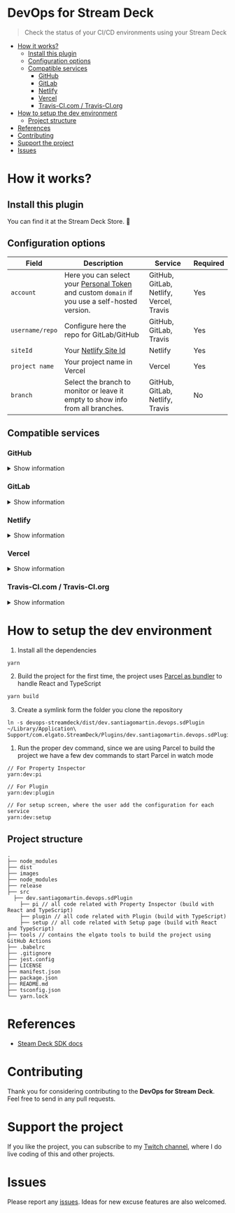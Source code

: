 # DevOps for Stream Deck <!-- omit in toc -->

> Check the status of your CI/CD environments using your Stream Deck

- [How it works?](#how-it-works)
  - [Install this plugin](#install-this-plugin)
  - [Configuration options](#configuration-options)
  - [Compatible services](#compatible-services)
    - [GitHub](#github)
    - [GitLab](#gitlab)
    - [Netlify](#netlify)
    - [Vercel](#vercel)
    - [Travis-CI.com / Travis-CI.org](#travis-cicom--travis-ciorg)
- [How to setup the dev environment](#how-to-setup-the-dev-environment)
  - [Project structure](#project-structure)
- [References](#references)
- [Contributing](#contributing)
- [Support the project](#support-the-project)
- [Issues](#issues)

# How it works?

## Install this plugin

You can find it at the Stream Deck Store. 🚀

## Configuration options

| Field           | Description                                                                                                              | Service                                 | Required |
| --------------- | ------------------------------------------------------------------------------------------------------------------------ | --------------------------------------- | -------- |
| `account`       | Here you can select your [Personal Token](#get-you-personal-token) and custom `domain` if you use a self-hosted version. | GitHub, GitLab, Netlify, Vercel, Travis | Yes      |
| `username/repo` | Configure here the repo for GitLab/GitHub                                                                                | GitHub, GitLab, Travis                  | Yes      |
| `siteId`        | Your [Netlify Site Id](#site-id)                                                                                         | Netlify                                 | Yes      |
| `project name`  | Your project name in Vercel                                                                                              | Vercel                                  | Yes      |
| `branch`        | Select the branch to monitor or leave it empty to show info from all branches.                                           | GitHub, GitLab, Netlify, Travis         | No       |

## Compatible services

### GitHub

<details>
 <summary>Show information</summary>

You have to create a new [Personal Token](https://github.com/settings/tokens) with the following scopes: **repo:status**, **repo_deployment** and **public_repo**.

![image](https://user-images.githubusercontent.com/7255298/76707971-b819b500-66f3-11ea-8392-84ee9bb67deb.png)

</details>

### GitLab

<details>
 <summary>Show information</summary>

You have to create a new [Personal Token](https://gitlab.com/profile/personal_access_tokens) with the following scope: **api**.

![image](https://user-images.githubusercontent.com/7255298/76709422-dd5ff080-66fe-11ea-980a-91b164b5c283.png)

</details>

### Netlify

<details>
 <summary>Show information</summary>

#### Personal Token <!-- omit in toc -->

You have to create a new [Personal Token](https://app.netlify.com/user/applications#personal-access-tokens).

#### Site ID <!-- omit in toc -->

You can find your site id in the settings tab of your project, with the **API ID** name.

</details>

### Vercel

<details>
 <summary>Show information</summary>

You have to create a new [Token](https://vercel.com/account/tokens).

</details>

### Travis-CI.com / Travis-CI.org

<details>
 <summary>Show information</summary>

You have to create a new [Token](https://developer.travis-ci.com/authentication).

By default the actions uses the **travis-ci.org** api, if you want to use it with **travis-ci.com** set https://api.travis-ci.com as domain in the configuration.

</details>

# How to setup the dev environment

1. Install all the dependencies

```bash
yarn
```

2. Build the project for the first time, the project uses [Parcel as bundler](https://parceljs.org/) to handle React and TypeScript

```bash
yarn build
```

3. Create a symlink form the folder you clone the repository

```
ln -s devops-streamdeck/dist/dev.santiagomartin.devops.sdPlugin ~/Library/Application\ Support/com.elgato.StreamDeck/Plugins/dev.santiagomartin.devops.sdPlugin
```

1. Run the proper dev command, since we are using Parcel to build the project we have a few dev commands to start Parcel in watch mode

```
// For Property Inspector
yarn:dev:pi

// For Plugin
yarn:dev:plugin

// For setup screen, where the user add the configuration for each service
yarn:dev:setup
```

## Project structure

    .
    ├── node_modules
    ├── dist
    ├── images
    ├── node_modules
    ├── release
    ├── src
      ├── dev.santiagomartin.devops.sdPlugin
        ├── pi // all code related with Property Inspector (build with React and TypeScript)
        ├── plugin // all code related with Plugin (build with TypeScript)
        ├── setup // all code related with Setup page (build with React and TypeScript)
    ├── tools // contains the elgato tools to build the project using GitHub Actions
    ├── .babelrc
    ├── .gitignore
    ├── jest.config
    ├── LICENSE
    ├── manifest.json
    ├── package.json
    ├── README.md
    ├── tsconfig.json
    └── yarn.lock

# References

- [Steam Deck SDK docs](https://developer.elgato.com/documentation/)

# Contributing

Thank you for considering contributing to the **DevOps for Stream Deck**. Feel free to send in any pull requests.

# Support the project

If you like the project, you can subscribe to my [Twitch channel](https://twitch.tv/santima10), where I do live coding of this and other projects.

# Issues

Please report any [issues](https://github.com/SantiMA10/devops-streamdeck/issues). Ideas for new excuse features are also welcomed.
